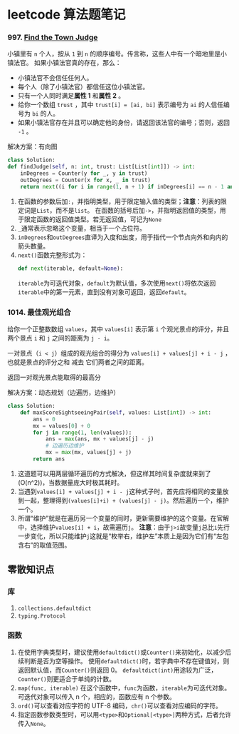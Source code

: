 # leetcode 算法题笔记

### 997. [Find the Town Judge](https://leetcode.cn/problems/find-the-town-judge/solutions/1162975/)

小镇里有 `n` 个人，按从 `1` 到 `n` 的顺序编号。传言称，这些人中有一个暗地里是小镇法官。
如果小镇法官真的存在，那么：

- 小镇法官不会信任任何人。
- 每个人（除了小镇法官）都信任这位小镇法官。
- 只有一个人同时满足**属性 1** 和**属性 2** 。
- 给你一个数组 `trust` ，其中 `trust[i] = [ai, bi]` 表示编号为 `ai` 的人信任编号为 `bi` 的人。
- 如果小镇法官存在并且可以确定他的身份，请返回该法官的编号；否则，返回 `-1` 。

解决方案：有向图

```python
class Solution:
def findJudge(self, n: int, trust: List[List[int]]) -> int:
    inDegrees = Counter(y for _, y in trust)
    outDegrees = Counter(x for x, _ in trust)
    return next((i for i in range(1, n + 1) if inDegrees[i] == n - 1 and outDegrees[i] == 0), -1)
```

1. 在函数的参数后加`:`，并指明类型，用于限定输入值的类型；**注意**：列表的限定词是`List`，而不是`list`。
   在函数的括号后加`->`，并指明返回值的类型，用于限定函数的返回值类型。若无返回值，可记为`None`
2. `_`通常表示忽略这个变量，相当于一个占位符。
3. `inDegrees`和`outDegrees`直译为入度和出度，用于指代一个节点向外和向内的箭头数量。
4. `next()`函数完整形式为：
   ```python
   def next(iterable, default=None):
   ```
   `iterable`为可迭代对象，`default`为默认值，多次使用`next()`将依次返回`iterable`中的第一元素，直到没有对象可返回，返回`default`。

### 1014. 最佳观光组合

给你一个正整数数组 `values`，其中 `values[i]` 表示第 `i` 个观光景点的评分，并且两个景点 `i` 和 `j` 之间的距离为 `j - i`。

一对景点（`i < j`）组成的观光组合的得分为 `values[i] + values[j] + i - j` ，也就是景点的评分之和 减去 它们两者之间的距离。

返回一对观光景点能取得的最高分

解决方案：动态规划（边遍历，边维护）

```python
class Solution:
    def maxScoreSightseeingPair(self, values: List[int]) -> int:
        ans = 0
        mx = values[0] + 0
        for j in range(1, len(values)):
            ans = max(ans, mx + values[j] - j)
            # 边遍历边维护
            mx = max(mx, values[j] + j)
        return ans
```

1. 这道题可以用两层循环遍历的方式解决，但这样其时间复杂度就来到了\(O(n^2)\)，当数据量庞大时极其耗时。
2. 当遇到`values[i] + values[j] + i - j`这种式子时，首先应将相同的变量放到一起，整理得到`(values[i]+i) + (values[j] - j)`。然后遍历一个，维护一个。
3. 所谓“维护”就是在遍历另一个变量的同时，更新需要维护的这个变量。在官解中，选择维护`values[i] + i`，故需遍历`j`。
   **注意**：由于`j>i`故变量`j`总比`i`先行一步变化，所以只能维护`j`这就是“枚举右，维护左”本质上是因为它们有“左包含右”的取值范围。

## 零散知识点

### 库

1. `collections.defaultdict`
2. `typing.Protocol`

### 函数

1. 在使用字典类型时，建议使用`defaultdict()`或`Counter()`来初始化，以减少后续判断是否为空等操作。
   使用`defaultdict()`时，若字典中不存在键值对，则返回默认值，而`Counter()`则返回 0。
   `defaultdict(int)`用途较为广泛，`Counter()`则更适合于单纯的计数。
2. `map(func, iterable)`
   在这个函数中，`func`为函数，`iterable`为可迭代对象。可迭代对象可以传入 n 个，相应的，函数应有 n 个参数。
3. `ord()`可以查看对应字符的 UTF-8 编码，`chr()`可以查看对应编码的字符。
4. 指定函数参数类型时，可以用`<type>`和`Optional[<type>]`两种方式，后者允许传入`None`。
